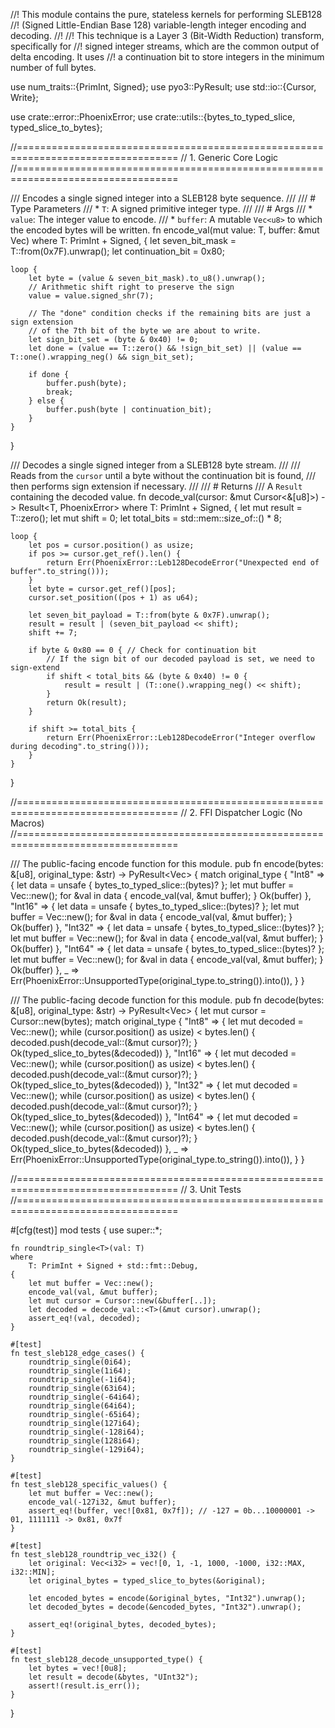 //! This module contains the pure, stateless kernels for performing SLEB128
//! (Signed Little-Endian Base 128) variable-length integer encoding and decoding.
//!
//! This technique is a Layer 3 (Bit-Width Reduction) transform, specifically for
//! signed integer streams, which are the common output of delta encoding. It uses
//! a continuation bit to store integers in the minimum number of full bytes.

use num_traits::{PrimInt, Signed};
use pyo3::PyResult;
use std::io::{Cursor, Write};

use crate::error::PhoenixError;
use crate::utils::{bytes_to_typed_slice, typed_slice_to_bytes};

//==================================================================================
// 1. Generic Core Logic
//==================================================================================

/// Encodes a single signed integer into a SLEB128 byte sequence.
///
/// # Type Parameters
/// * `T`: A signed primitive integer type.
///
/// # Args
/// * `value`: The integer value to encode.
/// * `buffer`: A mutable `Vec<u8>` to which the encoded bytes will be written.
fn encode_val<T>(mut value: T, buffer: &mut Vec<u8>)
where
    T: PrimInt + Signed,
{
    let seven_bit_mask = T::from(0x7F).unwrap();
    let continuation_bit = 0x80;

    loop {
        let byte = (value & seven_bit_mask).to_u8().unwrap();
        // Arithmetic shift right to preserve the sign
        value = value.signed_shr(7);

        // The "done" condition checks if the remaining bits are just a sign extension
        // of the 7th bit of the byte we are about to write.
        let sign_bit_set = (byte & 0x40) != 0;
        let done = (value == T::zero() && !sign_bit_set) || (value == T::one().wrapping_neg() && sign_bit_set);

        if done {
            buffer.push(byte);
            break;
        } else {
            buffer.push(byte | continuation_bit);
        }
    }
}

/// Decodes a single signed integer from a SLEB128 byte stream.
///
/// Reads from the `cursor` until a byte without the continuation bit is found,
/// then performs sign extension if necessary.
///
/// # Returns
/// A `Result` containing the decoded value.
fn decode_val<T>(cursor: &mut Cursor<&[u8]>) -> Result<T, PhoenixError>
where
    T: PrimInt + Signed,
{
    let mut result = T::zero();
    let mut shift = 0;
    let total_bits = std::mem::size_of::<T>() * 8;

    loop {
        let pos = cursor.position() as usize;
        if pos >= cursor.get_ref().len() {
            return Err(PhoenixError::Leb128DecodeError("Unexpected end of buffer".to_string()));
        }
        let byte = cursor.get_ref()[pos];
        cursor.set_position((pos + 1) as u64);

        let seven_bit_payload = T::from(byte & 0x7F).unwrap();
        result = result | (seven_bit_payload << shift);
        shift += 7;

        if byte & 0x80 == 0 { // Check for continuation bit
            // If the sign bit of our decoded payload is set, we need to sign-extend
            if shift < total_bits && (byte & 0x40) != 0 {
                result = result | (T::one().wrapping_neg() << shift);
            }
            return Ok(result);
        }

        if shift >= total_bits {
            return Err(PhoenixError::Leb128DecodeError("Integer overflow during decoding".to_string()));
        }
    }
}

//==================================================================================
// 2. FFI Dispatcher Logic (No Macros)
//==================================================================================

/// The public-facing encode function for this module.
pub fn encode(bytes: &[u8], original_type: &str) -> PyResult<Vec<u8>> {
    match original_type {
        "Int8" => {
            let data = unsafe { bytes_to_typed_slice::<i8>(bytes)? };
            let mut buffer = Vec::new();
            for &val in data { encode_val(val, &mut buffer); }
            Ok(buffer)
        },
        "Int16" => {
            let data = unsafe { bytes_to_typed_slice::<i16>(bytes)? };
            let mut buffer = Vec::new();
            for &val in data { encode_val(val, &mut buffer); }
            Ok(buffer)
        },
        "Int32" => {
            let data = unsafe { bytes_to_typed_slice::<i32>(bytes)? };
            let mut buffer = Vec::new();
            for &val in data { encode_val(val, &mut buffer); }
            Ok(buffer)
        },
        "Int64" => {
            let data = unsafe { bytes_to_typed_slice::<i64>(bytes)? };
            let mut buffer = Vec::new();
            for &val in data { encode_val(val, &mut buffer); }
            Ok(buffer)
        },
        _ => Err(PhoenixError::UnsupportedType(original_type.to_string()).into()),
    }
}

/// The public-facing decode function for this module.
pub fn decode(bytes: &[u8], original_type: &str) -> PyResult<Vec<u8>> {
    let mut cursor = Cursor::new(bytes);
    match original_type {
        "Int8" => {
            let mut decoded = Vec::new();
            while (cursor.position() as usize) < bytes.len() {
                decoded.push(decode_val::<i8>(&mut cursor)?);
            }
            Ok(typed_slice_to_bytes(&decoded))
        },
        "Int16" => {
            let mut decoded = Vec::new();
            while (cursor.position() as usize) < bytes.len() {
                decoded.push(decode_val::<i16>(&mut cursor)?);
            }
            Ok(typed_slice_to_bytes(&decoded))
        },
        "Int32" => {
            let mut decoded = Vec::new();
            while (cursor.position() as usize) < bytes.len() {
                decoded.push(decode_val::<i32>(&mut cursor)?);
            }
            Ok(typed_slice_to_bytes(&decoded))
        },
        "Int64" => {
            let mut decoded = Vec::new();
            while (cursor.position() as usize) < bytes.len() {
                decoded.push(decode_val::<i64>(&mut cursor)?);
            }
            Ok(typed_slice_to_bytes(&decoded))
        },
        _ => Err(PhoenixError::UnsupportedType(original_type.to_string()).into()),
    }
}

//==================================================================================
// 3. Unit Tests
//==================================================================================

#[cfg(test)]
mod tests {
    use super::*;

    fn roundtrip_single<T>(val: T)
    where
        T: PrimInt + Signed + std::fmt::Debug,
    {
        let mut buffer = Vec::new();
        encode_val(val, &mut buffer);
        let mut cursor = Cursor::new(&buffer[..]);
        let decoded = decode_val::<T>(&mut cursor).unwrap();
        assert_eq!(val, decoded);
    }

    #[test]
    fn test_sleb128_edge_cases() {
        roundtrip_single(0i64);
        roundtrip_single(1i64);
        roundtrip_single(-1i64);
        roundtrip_single(63i64);
        roundtrip_single(-64i64);
        roundtrip_single(64i64);
        roundtrip_single(-65i64);
        roundtrip_single(127i64);
        roundtrip_single(-128i64);
        roundtrip_single(128i64);
        roundtrip_single(-129i64);
    }

    #[test]
    fn test_sleb128_specific_values() {
        let mut buffer = Vec::new();
        encode_val(-127i32, &mut buffer);
        assert_eq!(buffer, vec![0x81, 0x7f]); // -127 = 0b...10000001 -> 01, 1111111 -> 0x81, 0x7f
    }

    #[test]
    fn test_sleb128_roundtrip_vec_i32() {
        let original: Vec<i32> = vec![0, 1, -1, 1000, -1000, i32::MAX, i32::MIN];
        let original_bytes = typed_slice_to_bytes(&original);

        let encoded_bytes = encode(&original_bytes, "Int32").unwrap();
        let decoded_bytes = decode(&encoded_bytes, "Int32").unwrap();

        assert_eq!(original_bytes, decoded_bytes);
    }

    #[test]
    fn test_sleb128_decode_unsupported_type() {
        let bytes = vec![0u8];
        let result = decode(&bytes, "UInt32");
        assert!(result.is_err());
    }
}